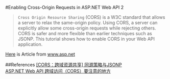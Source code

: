﻿
#Enabling Cross-Origin Requests in ASP.NET Web API 2

>`Cross Origin Resource Sharing` (CORS) is a W3C standard that allows a server to relax the same-origin policy. Using CORS, a server can explicitly allow some cross-origin requests while rejecting others. CORS is safer and more flexible than earlier techniques such as	JSONP. This tutorial shows how to enable CORS in your Web API application.

[Here](http://www.asp.net/web-api/overview/security/enabling-cross-origin-requests-in-web-api) is Article from www.asp.net


##References
[[CORS：跨域资源共享] 同源策略与JSONP](http://www.cnblogs.com/artech/p/cors-4-asp-net-web-api-01.html)    
[ASP.NET Web API 跨域访问（CORS）要注意的地方](http://edi.wang/post/2013/12/27/tips-for-aspnet-webapi-cors)  







